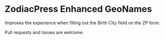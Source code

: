 ZodiacPress Enhanced GeoNames
=============================

Improves the experience when filling out the Birth City field on the ZP form.

Pull requests and Issues are welcome.
